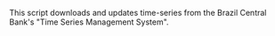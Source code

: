 
This script downloads and updates time-series from the Brazil Central Bank's "Time Series Management System".
